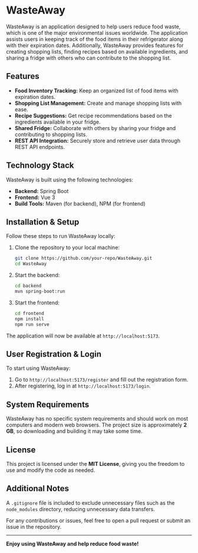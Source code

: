 # WasteAway

WasteAway is an application designed to help users reduce food waste, which is one of the major environmental issues worldwide. The application assists users in keeping track of the food items in their refrigerator along with their expiration dates. Additionally, WasteAway provides features for creating shopping lists, finding recipes based on available ingredients, and sharing a fridge with others who can contribute to the shopping list.

## Features
- **Food Inventory Tracking:** Keep an organized list of food items with expiration dates.
- **Shopping List Management:** Create and manage shopping lists with ease.
- **Recipe Suggestions:** Get recipe recommendations based on the ingredients available in your fridge.
- **Shared Fridge:** Collaborate with others by sharing your fridge and contributing to shopping lists.
- **REST API Integration:** Securely store and retrieve user data through REST API endpoints.

## Technology Stack
WasteAway is built using the following technologies:
- **Backend:** Spring Boot
- **Frontend:** Vue 3
- **Build Tools:** Maven (for backend), NPM (for frontend)

## Installation & Setup
Follow these steps to run WasteAway locally:

1. Clone the repository to your local machine:
   ```sh
   git clone https://github.com/your-repo/WasteAway.git
   cd WasteAway
   ```

2. Start the backend:
   ```sh
   cd backend
   mvn spring-boot:run
   ```

3. Start the frontend:
   ```sh
   cd frontend
   npm install
   npm run serve
   ```

The application will now be available at `http://localhost:5173`.

## User Registration & Login
To start using WasteAway:
1. Go to `http://localhost:5173/register` and fill out the registration form.
2. After registering, log in at `http://localhost:5173/login`.

## System Requirements
WasteAway has no specific system requirements and should work on most computers and modern web browsers. The project size is approximately **2 GB**, so downloading and building it may take some time.

## License
This project is licensed under the **MIT License**, giving you the freedom to use and modify the code as needed.

## Additional Notes
A `.gitignore` file is included to exclude unnecessary files such as the `node_modules` directory, reducing unnecessary data transfers.

For any contributions or issues, feel free to open a pull request or submit an issue in the repository.

---
**Enjoy using WasteAway and help reduce food waste!**